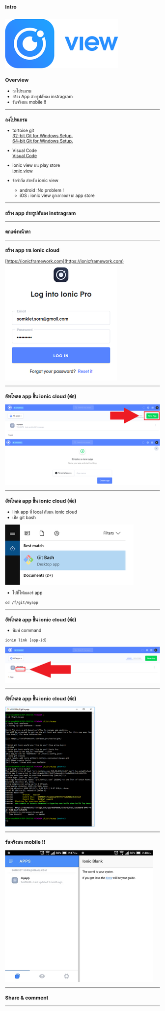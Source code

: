 ### Intro
![img](/imgs/ionic-view-logo.png)  
---

### Overview
- ลงโปรแกรม
- สร้าง App ถ่ายรูปอัพลง instragram
- รันจริงบน mobile !!

---

### ลงโปรแกรม
- tortoise git  
 [32-bit Git for Windows Setup.](https://github.com/git-for-windows/git/releases/download/v2.16.2.windows.1/Git-2.16.2-32-bit.exe)  
 [64-bit Git for Windows Setup.](https://github.com/git-for-windows/git/releases/download/v2.16.2.windows.1/PortableGit-2.16.2-64-bit.7z.exe)  

- Visual Code  
[Visual Code](https://go.microsoft.com/fwlink/?Linkid=852157)  

- ionic view บน play store  
[ionic view](https://play.google.com/store/apps/details?id=com.ionicframework.view)  

- ข้อจำกัด สำหรับ ionic view  
  - android :No problem !  
  - iOS : ionic view ถูกเอาออกจาก app store  

---

### สร้าง app  ถ่ายรูปอัพลง instragram
---

### ตกแต่งหน้าตา
---

### สร้าง app บน ionic cloud  
[https://ionicframework.com](https://ionicframework.com)  
![img](/imgs/day-3-upload-6.png)  

---

### อัพโหลด app ขึ้น ionic cloud (ต่อ)
![img](/imgs/day-3-upload-4.png)  
![img](/imgs/day-3-upload-5.png)  

---

### อัพโหลด app ขึ้น ionic cloud (ต่อ)
- link app ที่ local กับบน ionic cloud  
- เปิด git bash  

![img](/imgs/day-3-upload-3.png)  
- ไปที่โฟลเดอร์ app  
```
cd /f/git/myapp
```  

---

### อัพโหลด app ขึ้น ionic cloud (ต่อ)
- พิมพ์ command  
```
ionin link [app-id]
```
![img](/imgs/day-3-upload-1.png)  

---

### อัพโหลด app ขึ้น ionic cloud (ต่อ)
![img](/imgs/day-3-upload-2.png)  

---

### รันจริงบน mobile !!
![img](/imgs/day-3-upload-7.jpg)  

---

### Share & comment
---